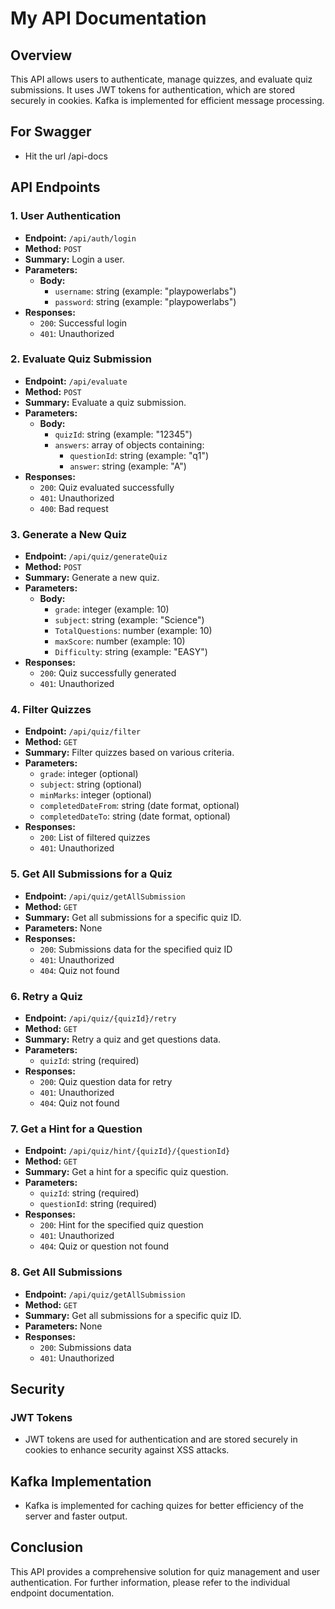 # My API Documentation

## Overview

This API allows users to authenticate, manage quizzes, and evaluate quiz submissions. It uses JWT tokens for authentication, which are stored securely in cookies. Kafka is implemented for efficient message processing.

## For Swagger

- Hit the url /api-docs

## API Endpoints

### 1. **User Authentication**

- **Endpoint:** `/api/auth/login`
- **Method:** `POST`
- **Summary:** Login a user.
- **Parameters:**
  - **Body:**
    - `username`: string (example: "playpowerlabs")
    - `password`: string (example: "playpowerlabs")
- **Responses:**
  - `200`: Successful login
  - `401`: Unauthorized

### 2. **Evaluate Quiz Submission**

- **Endpoint:** `/api/evaluate`
- **Method:** `POST`
- **Summary:** Evaluate a quiz submission.
- **Parameters:**
  - **Body:**
    - `quizId`: string (example: "12345")
    - `answers`: array of objects containing:
      - `questionId`: string (example: "q1")
      - `answer`: string (example: "A")
- **Responses:**
  - `200`: Quiz evaluated successfully
  - `401`: Unauthorized
  - `400`: Bad request

### 3. **Generate a New Quiz**

- **Endpoint:** `/api/quiz/generateQuiz`
- **Method:** `POST`
- **Summary:** Generate a new quiz.
- **Parameters:**
  - **Body:**
    - `grade`: integer (example: 10)
    - `subject`: string (example: "Science")
    - `TotalQuestions`: number (example: 10)
    - `maxScore`: number (example: 10)
    - `Difficulty`: string (example: "EASY")
- **Responses:**
  - `200`: Quiz successfully generated
  - `401`: Unauthorized

### 4. **Filter Quizzes**

- **Endpoint:** `/api/quiz/filter`
- **Method:** `GET`
- **Summary:** Filter quizzes based on various criteria.
- **Parameters:**
  - `grade`: integer (optional)
  - `subject`: string (optional)
  - `minMarks`: integer (optional)
  - `completedDateFrom`: string (date format, optional)
  - `completedDateTo`: string (date format, optional)
- **Responses:**
  - `200`: List of filtered quizzes
  - `401`: Unauthorized

### 5. **Get All Submissions for a Quiz**

- **Endpoint:** `/api/quiz/getAllSubmission`
- **Method:** `GET`
- **Summary:** Get all submissions for a specific quiz ID.
- **Parameters:** None
- **Responses:**
  - `200`: Submissions data for the specified quiz ID
  - `401`: Unauthorized
  - `404`: Quiz not found

### 6. **Retry a Quiz**

- **Endpoint:** `/api/quiz/{quizId}/retry`
- **Method:** `GET`
- **Summary:** Retry a quiz and get questions data.
- **Parameters:**
  - `quizId`: string (required)
- **Responses:**
  - `200`: Quiz question data for retry
  - `401`: Unauthorized
  - `404`: Quiz not found

### 7. **Get a Hint for a Question**

- **Endpoint:** `/api/quiz/hint/{quizId}/{questionId}`
- **Method:** `GET`
- **Summary:** Get a hint for a specific quiz question.
- **Parameters:**
  - `quizId`: string (required)
  - `questionId`: string (required)
- **Responses:**
  - `200`: Hint for the specified quiz question
  - `401`: Unauthorized
  - `404`: Quiz or question not found

### 8. **Get All Submissions**

- **Endpoint:** `/api/quiz/getAllSubmission`
- **Method:** `GET`
- **Summary:** Get all submissions for a specific quiz ID.
- **Parameters:** None
- **Responses:**
  - `200`: Submissions data
  - `401`: Unauthorized

## Security

### JWT Tokens

- JWT tokens are used for authentication and are stored securely in cookies to enhance security against XSS attacks.

## Kafka Implementation

- Kafka is implemented for caching quizes for better efficiency of the server and faster output.

## Conclusion

This API provides a comprehensive solution for quiz management and user authentication. For further information, please refer to the individual endpoint documentation.
